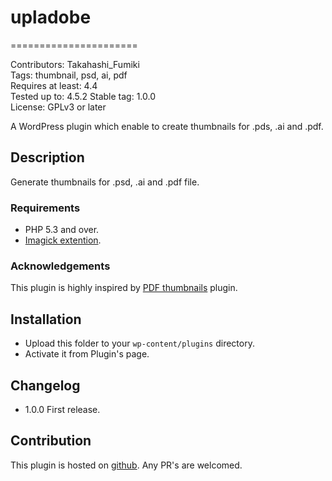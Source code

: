 # upladobe
======================

Contributors: Takahashi_Fumiki  
Tags: thumbnail, psd, ai, pdf  
Requires at least: 4.4  
Tested up to: 4.5.2
Stable tag: 1.0.0  
License: GPLv3 or later  

 A WordPress plugin which enable to create thumbnails for .pds, .ai and .pdf.

## Description

Generate thumbnails for .psd, .ai and .pdf file. 

### Requirements

- PHP 5.3 and over.
- [Imagick extention](http://php.net/manual/en/book.imagick.php).

### Acknowledgements

This plugin is highly inspired by [PDF thumbnails](https://wordpress.org/plugins/pdf-thumbnails/) plugin.

## Installation

- Upload this folder to your `wp-content/plugins` directory.
- Activate it from Plugin's page.

## Changelog
  
- 1.0.0 First release.

## Contribution

This plugin is hosted on [github](https://github.com/hametuha/upladobe). Any PR's are welcomed.
